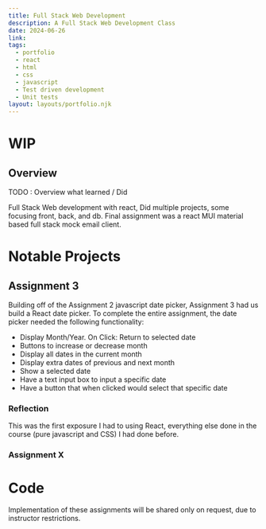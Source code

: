 ```yaml
---
title: Full Stack Web Development
description: A Full Stack Web Development Class
date: 2024-06-26
link: 
tags:
  - portfolio
  - react
  - html
  - css
  - javascript
  - Test driven development
  - Unit tests
layout: layouts/portfolio.njk
---
```

# WIP
## Overview
TODO : Overview what learned / Did

Full Stack Web development with react,
Did multiple projects, some focusing front, back, and db. Final assignment was a react MUI material based full stack mock email client.

# Notable Projects
## Assignment 3
Building off of the Assignment 2 javascript date picker, Assignment 3 had us build a React date picker. To complete the entire assignment, the date picker needed the following functionality:
* Display Month/Year. On Click: Return to selected date
* Buttons to increase or decrease month
* Display all dates in the current month
* Display extra dates of previous and next month
* Show a selected date
* Have a text input box to input a specific date
* Have a button that when clicked would select that specific date

### Reflection
This was the first exposure I had to using React, everything else done in the course (pure javascript and CSS) I had done before. 

### Assignment X

# Code
Implementation of these assignments will be shared only on request, due to instructor restrictions.
